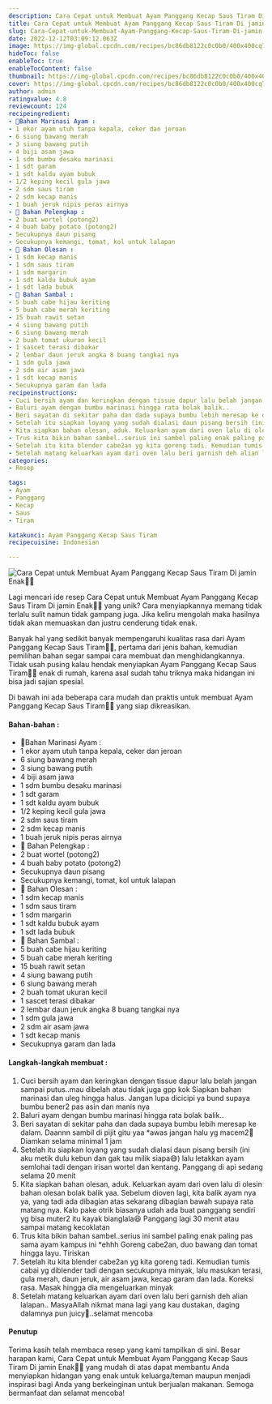 ```yaml
---
description: Cara Cepat untuk Membuat Ayam Panggang Kecap Saus Tiram Di jamin Enak"
title: Cara Cepat untuk Membuat Ayam Panggang Kecap Saus Tiram Di jamin Enak
slug: Cara-Cepat-untuk-Membuat-Ayam-Panggang-Kecap-Saus-Tiram-Di-jamin-Enak
date: 2022-12-12T03:09:12.063Z
image: https://img-global.cpcdn.com/recipes/bc86db8122c0c0b0/400x400cq70/photo.jpg
hideToc: false
enableToc: true
enableTocContent: false
thumbnail: https://img-global.cpcdn.com/recipes/bc86db8122c0c0b0/400x400cq70/photo.jpg
cover: https://img-global.cpcdn.com/recipes/bc86db8122c0c0b0/400x400cq70/photo.jpg
author: admin
ratingvalue: 4.8
reviewcount: 124
recipeingredient:
- 🔸️Bahan Marinasi Ayam :
- 1 ekor ayam utuh tanpa kepala, ceker dan jeroan
- 6 siung bawang merah
- 3 siung bawang putih
- 4 biji asam jawa
- 1 sdm bumbu desaku marinasi
- 1 sdt garam
- 1 sdt kaldu ayam bubuk
- 1/2 keping kecil gula jawa
- 2 sdm saus tiram
- 2 sdm kecap manis
- 1 buah jeruk nipis peras airnya
- 🔸️ Bahan Pelengkap :
- 2 buat wortel (potong2)
- 4 buah baby potato (potong2)
- Secukupnya daun pisang
- Secukupnya kemangi, tomat, kol untuk lalapan
- 🔸️ Bahan Olesan :
- 1 sdm kecap manis
- 1 sdm saus tiram
- 1 sdm margarin
- 1 sdt kaldu bubuk ayam
- 1 sdt lada bubuk
- 🔸️ Bahan Sambal :
- 5 buah cabe hijau keriting
- 5 buah cabe merah keriting
- 15 buah rawit setan
- 4 siung bawang putih
- 6 siung bawang merah
- 2 buah tomat ukuran kecil
- 1 sascet terasi dibakar
- 2 lembar daun jeruk angka 8 buang tangkai nya
- 1 sdm gula jawa
- 2 sdm air asam jawa
- 1 sdt kecap manis
- Secukupnya garam dan lada
recipeinstructions:
- Cuci bersih ayam dan keringkan dengan tissue dapur lalu belah jangan sampai putus..mau dibelah atau tidak juga gpp kok Siapkan bahan marinasi dan uleg hingga halus. Jangan lupa dicicipi ya bund supaya bumbu bener2 pas asin dan manis nya
- Baluri ayam dengan bumbu marinasi hingga rata bolak balik..
- Beri sayatan di sekitar paha dan dada supaya bumbu lebih meresap ke dalam. Daannn sambil di pijit gitu yaa *awas jangan halu yg macem2🤣 Diamkan selama minimal 1 jam
- Setelah itu siapkan loyang yang sudah dialasi daun pisang bersih (ini aku metik dulu kebun dan gak tau milik siapa😅) lalu letakkan ayam semlohai tadi dengan irisan wortel dan kentang. Panggang di api sedang selama 20 menit
- Kita siapkan bahan olesan, aduk. Keluarkan ayam dari oven lalu di olesin bahan olesan bolak balik yaa. Sebelum dioven lagi, kita balik ayam nya ya, yang tadi ada dibagian atas sekarang dibagian bawah supaya rata matang nya. Kalo pake otrik biasanya udah ada buat panggang sendiri yg bisa muter2 itu kayak bianglala😆 Panggang lagi 30 menit atau sampai matang kecoklatan
- Trus kita bikin bahan sambel..serius ini sambel paling enak paling pas sama ayam kampus ini *ehhh Goreng cabe2an, duo bawang dan tomat hingga layu. Tiriskan
- Setelah itu kita blender cabe2an yg kita goreng tadi. Kemudian tumis cabai yg diblender tadi dengan secukupnya minyak, lalu masukan terasi, gula merah, daun jeruk, air asam jawa, kecap garam dan lada. Koreksi rasa. Masak hingga dia mengeluarkan minyak
- Setelah matang keluarkan ayam dari oven lalu beri garnish deh alian lalapan.. MasyaAllah nikmat mana lagi yang kau dustakan, daging dalamnya pun juicy🤤..selamat mencoba
categories:
- Resep

tags:
- Ayam
- Panggang
- Kecap
- Saus
- Tiram

katakunci: Ayam Panggang Kecap Saus Tiram
recipecuisine: Indonesian

---
```


![Cara Cepat untuk Membuat Ayam Panggang Kecap Saus Tiram Di jamin Enak👩‍🍳](https://img-global.cpcdn.com/recipes/bc86db8122c0c0b0/400x400cq70/photo.jpg)

Lagi mencari ide resep Cara Cepat untuk Membuat Ayam Panggang Kecap Saus Tiram Di jamin Enak👩‍🍳 yang unik? Cara menyiapkannya memang tidak terlalu sulit namun tidak gampang juga. Jika keliru mengolah maka hasilnya tidak akan memuaskan dan justru cenderung tidak enak.

Banyak hal yang sedikit banyak mempengaruhi kualitas rasa dari Ayam Panggang Kecap Saus Tiram👩‍🍳, pertama dari jenis bahan, kemudian pemilihan bahan segar sampai cara membuat dan menghidangkannya. Tidak usah pusing kalau hendak menyiapkan Ayam Panggang Kecap Saus Tiram👩‍🍳 enak di rumah, karena asal sudah tahu triknya maka hidangan ini bisa jadi sajian spesial.

Di bawah ini ada beberapa cara mudah dan praktis untuk membuat Ayam Panggang Kecap Saus Tiram👩‍🍳 yang siap dikreasikan.

<!--inarticleads1-->

#### Bahan-bahan :

- 🔸️Bahan Marinasi Ayam :
- 1 ekor ayam utuh tanpa kepala, ceker dan jeroan
- 6 siung bawang merah
- 3 siung bawang putih
- 4 biji asam jawa
- 1 sdm bumbu desaku marinasi
- 1 sdt garam
- 1 sdt kaldu ayam bubuk
- 1/2 keping kecil gula jawa
- 2 sdm saus tiram
- 2 sdm kecap manis
- 1 buah jeruk nipis peras airnya
- 🔸️ Bahan Pelengkap :
- 2 buat wortel (potong2)
- 4 buah baby potato (potong2)
- Secukupnya daun pisang
- Secukupnya kemangi, tomat, kol untuk lalapan
- 🔸️ Bahan Olesan :
- 1 sdm kecap manis
- 1 sdm saus tiram
- 1 sdm margarin
- 1 sdt kaldu bubuk ayam
- 1 sdt lada bubuk
- 🔸️ Bahan Sambal :
- 5 buah cabe hijau keriting
- 5 buah cabe merah keriting
- 15 buah rawit setan
- 4 siung bawang putih
- 6 siung bawang merah
- 2 buah tomat ukuran kecil
- 1 sascet terasi dibakar
- 2 lembar daun jeruk angka 8 buang tangkai nya
- 1 sdm gula jawa
- 2 sdm air asam jawa
- 1 sdt kecap manis
- Secukupnya garam dan lada

<!--inarticleads2-->

#### Langkah-langkah membuat :

1. Cuci bersih ayam dan keringkan dengan tissue dapur lalu belah jangan sampai putus..mau dibelah atau tidak juga gpp kok Siapkan bahan marinasi dan uleg hingga halus. Jangan lupa dicicipi ya bund supaya bumbu bener2 pas asin dan manis nya
1. Baluri ayam dengan bumbu marinasi hingga rata bolak balik..
1. Beri sayatan di sekitar paha dan dada supaya bumbu lebih meresap ke dalam. Daannn sambil di pijit gitu yaa *awas jangan halu yg macem2🤣 Diamkan selama minimal 1 jam
1. Setelah itu siapkan loyang yang sudah dialasi daun pisang bersih (ini aku metik dulu kebun dan gak tau milik siapa😅) lalu letakkan ayam semlohai tadi dengan irisan wortel dan kentang. Panggang di api sedang selama 20 menit
1. Kita siapkan bahan olesan, aduk. Keluarkan ayam dari oven lalu di olesin bahan olesan bolak balik yaa. Sebelum dioven lagi, kita balik ayam nya ya, yang tadi ada dibagian atas sekarang dibagian bawah supaya rata matang nya. Kalo pake otrik biasanya udah ada buat panggang sendiri yg bisa muter2 itu kayak bianglala😆 Panggang lagi 30 menit atau sampai matang kecoklatan
1. Trus kita bikin bahan sambel..serius ini sambel paling enak paling pas sama ayam kampus ini *ehhh Goreng cabe2an, duo bawang dan tomat hingga layu. Tiriskan
1. Setelah itu kita blender cabe2an yg kita goreng tadi. Kemudian tumis cabai yg diblender tadi dengan secukupnya minyak, lalu masukan terasi, gula merah, daun jeruk, air asam jawa, kecap garam dan lada. Koreksi rasa. Masak hingga dia mengeluarkan minyak
1. Setelah matang keluarkan ayam dari oven lalu beri garnish deh alian lalapan.. MasyaAllah nikmat mana lagi yang kau dustakan, daging dalamnya pun juicy🤤..selamat mencoba

#### Penutup

Terima kasih telah membaca resep yang kami tampilkan di sini. Besar harapan kami, Cara Cepat untuk Membuat Ayam Panggang Kecap Saus Tiram Di jamin Enak👩‍🍳 yang mudah di atas dapat membantu Anda menyiapkan hidangan yang enak untuk keluarga/teman maupun menjadi inspirasi bagi Anda yang berkeinginan untuk berjualan makanan. Semoga bermanfaat dan selamat mencoba!
